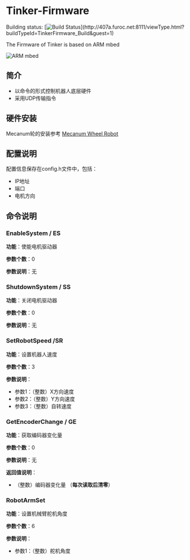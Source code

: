 # Tinker-Firmware
Building status: [![Build Status](http://407a.furoc.net:8111/app/rest/builds/buildType:(id:TinkerFirmware_Build)/statusIcon)](http://407a.furoc.net:8111/viewType.html?buildTypeId=TinkerFirmware_Build&guest=1)

The Firmware of Tinker is based on ARM mbed

![ARM mbed](https://mbed.org/static/img/mbed_logo.png)

## 简介
- 以命令的形式控制机器人底层硬件
- 采用UDP传输指令

## 硬件安装
Mecanum轮的安装参考
[Mecanum Wheel Robot](http://www.seeedstudio.com/wiki/4WD_Mecanum_Wheel_Robot_Kit_Series)
 
## 配置说明
配置信息保存在config.h文件中，包括：
- IP地址 
- 端口
- 电机方向

## 命令说明
### EnableSystem / ES
__功能__：使能电机驱动器

__参数个数__：0

__参数说明__：无

### ShutdownSystem / SS
__功能__：关闭电机驱动器

__参数个数__：0

__参数说明__：无

### SetRobotSpeed /SR
__功能__：设置机器人速度

__参数个数__：3

__参数说明__：
  - 参数1：（整数）X方向速度
  - 参数2：（整数）Y方向速度
  - 参数3：（整数）自转速度

### GetEncoderChange / GE
__功能__：获取编码器变化量

__参数个数__：0

__参数说明__：无
  
__返回值说明__：
  - （整数）编码器变化量 （__每次读取后清零__）

### RobotArmSet
__功能__：设置机械臂舵机角度

__参数个数__：6

__参数说明__：
  - 参数1：（整数）舵机角度
  
